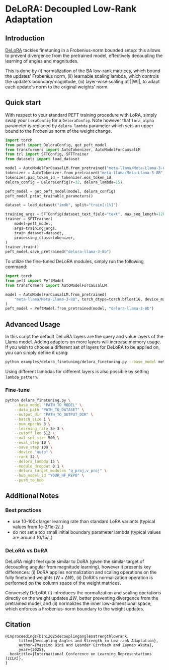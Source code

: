 # DeLoRA: Decoupled Low-Rank Adaptation 

## Introduction
[DeLoRA](https://huggingface.co/papers/2503.18225) tackles finetuning in a Frobenius-norm bounded setup: this allows to prevent divergence from the pretrained model, effectively decoupling the learning of angles and magnitudes.

This is done by (i) normalization of the BA low-rank matrices, which bound the updates' Frobenius norm, (ii) learnable scaling lambda, which controls the update's boundary/magnitude, (iii) layer-wise scaling of ||W||, to adapt each update's norm to the original weights' norm.

## Quick start

With respect to your standard PEFT training procedure with LoRA, simply swap your `LoraConfig` for a `DeloraConfig`. Note however that `lora_alpha` parameter is replaced by `delora_lambda` parameter which sets an upper bound to the Frobenius norm of the weight change.

```python
import torch
from peft import DeloraConfig, get_peft_model
from transformers import AutoTokenizer, AutoModelForCausalLM
from trl import SFTConfig, SFTTrainer
from datasets import load_dataset

model = AutoModelForCausalLM.from_pretrained("meta-llama/Meta-Llama-3-8B", torch_dtype=torch.bfloat16, device_map="auto")
tokenizer = AutoTokenizer.from_pretrained("meta-llama/Meta-Llama-3-8B")
tokenizer.pad_token_id = tokenizer.eos_token_id
delora_config = DeloraConfig(r=32, delora_lambda=15)

peft_model = get_peft_model(model, delora_config)
peft_model.print_trainable_parameters()

dataset = load_dataset("imdb", split="train[:1%]")

training_args = SFTConfig(dataset_text_field="text", max_seq_length=128)
trainer = SFTTrainer(
    model=peft_model,
    args=training_args,
    train_dataset=dataset,
    processing_class=tokenizer,
)
trainer.train()
peft_model.save_pretrained("delora-llama-3-8b")
```

To utilize the fine-tuned DeLoRA modules, simply run the following command:
```python
import torch
from peft import PeftModel
from transformers import AutoModelForCausalLM

model = AutoModelForCausalLM.from_pretrained(
    "meta-llama/Meta-Llama-3-8B", torch_dtype=torch.bfloat16, device_map="auto"
)
peft_model = PeftModel.from_pretrained(model, "delora-llama-3-8b")
```

## Advanced Usage
In this script the default DeLoRA layers are the query and value layers of the Llama model. Adding adapters on more layers will increase memory usage. If you wish to choose a different set of layers for DeLoRA to be applied on, you can simply define it using:
```bash
python examples/delora_finetuning/delora_finetuning.py --base_model meta-llama/Meta-Llama-3-8B --delora_target_modules "q_proj,k_proj,v_proj,o_proj" 
```

Using different lambdas for different layers is also possible by setting `lambda_pattern`.

### Fine-tune
```bash
python delora_finetuning.py \
    --base_model "PATH_TO_MODEL" \
    --data_path "PATH_TO_DATASET" \
    --output_dir "PATH_TO_OUTPUT_DIR" \
    --batch_size 1 \
    --num_epochs 3 \
    --learning_rate 3e-3 \
    --cutoff_len 512 \
    --val_set_size 500 \
    --eval_step 10 \
    --save_step 100 \
    --device "auto" \
    --rank 32 \
    --delora_lambda 15 \
    --module_dropout 0.1 \
    --delora_target_modules "q_proj,v_proj" \
    --hub_model_id "YOUR_HF_REPO" \
    --push_to_hub
```

## Additional Notes
### Best practices
- use 10-100x larger learning rate than standard LoRA variants (typical values from 1e-3/1e-2/..)
- do not set a too small initial boundary parameter lambda (typical values are around 10/15/..)


### DeLoRA vs DoRA
DeLoRA might feel quite similar to DoRA (given the similar target of decoupling angular from magnitude learning), however it presents key differences: (i) DoRA applies normalization and scaling operations on the fully finetuned weights ($W + \Delta W$), (ii) DoRA's normalization operation is performed on the column space of the weight matrices.

Conversely DeLoRA (i) introduces the normalization and scaling operations directly on the weight updates $\Delta W$, better preventing divergence from the pretrained model, and (ii) normalizes the inner low-dimensional space, which enforces a Frobenius-norm boundary to the weight updates.


## Citation
```
@inproceedings{bini2025decouplinganglesstrengthlowrank,
      title={Decoupling Angles and Strength in Low-rank Adaptation}, 
      author={Massimo Bini and Leander Girrbach and Zeynep Akata},
      year={2025},
  booktitle={International Conference on Learning Representations (ICLR)},
}
```
